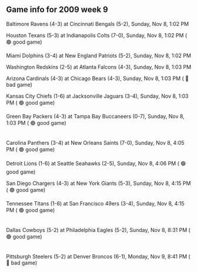 ## Game info for 2009 week 9
Baltimore Ravens (4-3) at Cincinnati Bengals (5-2), Sunday, Nov 8, 1:02 PM

Houston Texans (5-3) at Indianapolis Colts (7-0), Sunday, Nov 8, 1:02 PM (	:green_circle: good game)

Miami Dolphins (3-4) at New England Patriots (5-2), Sunday, Nov 8, 1:02 PM

Washington Redskins (2-5) at Atlanta Falcons (4-3), Sunday, Nov 8, 1:03 PM

Arizona Cardinals (4-3) at Chicago Bears (4-3), Sunday, Nov 8, 1:03 PM (	:red_circle: bad game)

Kansas City Chiefs (1-6) at Jacksonville Jaguars (3-4), Sunday, Nov 8, 1:03 PM (	:green_circle: good game)

Green Bay Packers (4-3) at Tampa Bay Buccaneers (0-7), Sunday, Nov 8, 1:03 PM (	:green_circle: good game)

<br/>Carolina Panthers (3-4) at New Orleans Saints (7-0), Sunday, Nov 8, 4:05 PM (	:green_circle: good game)

Detroit Lions (1-6) at Seattle Seahawks (2-5), Sunday, Nov 8, 4:06 PM (	:green_circle: good game)

San Diego Chargers (4-3) at New York Giants (5-3), Sunday, Nov 8, 4:15 PM (	:green_circle: good game)

Tennessee Titans (1-6) at San Francisco 49ers (3-4), Sunday, Nov 8, 4:15 PM (	:green_circle: good game)

<br/>Dallas Cowboys (5-2) at Philadelphia Eagles (5-2), Sunday, Nov 8, 8:31 PM (	:green_circle: good game)

<br/>Pittsburgh Steelers (5-2) at Denver Broncos (6-1), Monday, Nov 9, 8:41 PM (	:red_circle: bad game)

